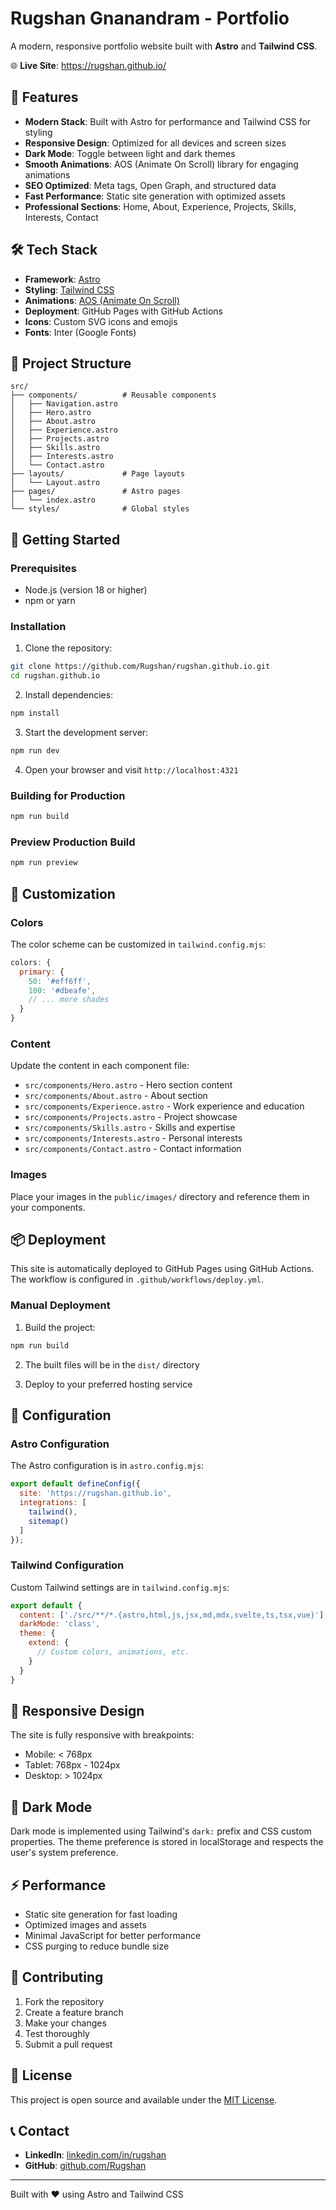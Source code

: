 # Rugshan Gnanandram - Portfolio

A modern, responsive portfolio website built with **Astro** and **Tailwind CSS**.

🌐 **Live Site**: https://rugshan.github.io/

## 🚀 Features

- **Modern Stack**: Built with Astro for performance and Tailwind CSS for styling
- **Responsive Design**: Optimized for all devices and screen sizes
- **Dark Mode**: Toggle between light and dark themes
- **Smooth Animations**: AOS (Animate On Scroll) library for engaging animations
- **SEO Optimized**: Meta tags, Open Graph, and structured data
- **Fast Performance**: Static site generation with optimized assets
- **Professional Sections**: Home, About, Experience, Projects, Skills, Interests, Contact

## 🛠️ Tech Stack

- **Framework**: [Astro](https://astro.build/)
- **Styling**: [Tailwind CSS](https://tailwindcss.com/)
- **Animations**: [AOS (Animate On Scroll)](https://michalsnik.github.io/aos/)
- **Deployment**: GitHub Pages with GitHub Actions
- **Icons**: Custom SVG icons and emojis
- **Fonts**: Inter (Google Fonts)

## 📁 Project Structure

```
src/
├── components/          # Reusable components
│   ├── Navigation.astro
│   ├── Hero.astro
│   ├── About.astro
│   ├── Experience.astro
│   ├── Projects.astro
│   ├── Skills.astro
│   ├── Interests.astro
│   └── Contact.astro
├── layouts/             # Page layouts
│   └── Layout.astro
├── pages/               # Astro pages
│   └── index.astro
└── styles/              # Global styles
```

## 🚀 Getting Started

### Prerequisites

- Node.js (version 18 or higher)
- npm or yarn

### Installation

1. Clone the repository:
```bash
git clone https://github.com/Rugshan/rugshan.github.io.git
cd rugshan.github.io
```

2. Install dependencies:
```bash
npm install
```

3. Start the development server:
```bash
npm run dev
```

4. Open your browser and visit `http://localhost:4321`

### Building for Production

```bash
npm run build
```

### Preview Production Build

```bash
npm run preview
```

## 🎨 Customization

### Colors
The color scheme can be customized in `tailwind.config.mjs`:

```javascript
colors: {
  primary: {
    50: '#eff6ff',
    100: '#dbeafe',
    // ... more shades
  }
}
```

### Content
Update the content in each component file:
- `src/components/Hero.astro` - Hero section content
- `src/components/About.astro` - About section
- `src/components/Experience.astro` - Work experience and education
- `src/components/Projects.astro` - Project showcase
- `src/components/Skills.astro` - Skills and expertise
- `src/components/Interests.astro` - Personal interests
- `src/components/Contact.astro` - Contact information

### Images
Place your images in the `public/images/` directory and reference them in your components.

## 📦 Deployment

This site is automatically deployed to GitHub Pages using GitHub Actions. The workflow is configured in `.github/workflows/deploy.yml`.

### Manual Deployment

1. Build the project:
```bash
npm run build
```

2. The built files will be in the `dist/` directory

3. Deploy to your preferred hosting service

## 🔧 Configuration

### Astro Configuration
The Astro configuration is in `astro.config.mjs`:

```javascript
export default defineConfig({
  site: 'https://rugshan.github.io',
  integrations: [
    tailwind(),
    sitemap()
  ]
});
```

### Tailwind Configuration
Custom Tailwind settings are in `tailwind.config.mjs`:

```javascript
export default {
  content: ['./src/**/*.{astro,html,js,jsx,md,mdx,svelte,ts,tsx,vue}'],
  darkMode: 'class',
  theme: {
    extend: {
      // Custom colors, animations, etc.
    }
  }
}
```

## 📱 Responsive Design

The site is fully responsive with breakpoints:
- Mobile: < 768px
- Tablet: 768px - 1024px
- Desktop: > 1024px

## 🌙 Dark Mode

Dark mode is implemented using Tailwind's `dark:` prefix and CSS custom properties. The theme preference is stored in localStorage and respects the user's system preference.

## ⚡ Performance

- Static site generation for fast loading
- Optimized images and assets
- Minimal JavaScript for better performance
- CSS purging to reduce bundle size

## 🤝 Contributing

1. Fork the repository
2. Create a feature branch
3. Make your changes
4. Test thoroughly
5. Submit a pull request

## 📄 License

This project is open source and available under the [MIT License](LICENSE).

## 📞 Contact

<!-- - **Email**: PLACEHOLDER -->
- **LinkedIn**: [linkedin.com/in/rugshan](https://www.linkedin.com/in/rugshan/)
- **GitHub**: [github.com/Rugshan](https://github.com/Rugshan)

---

Built with ❤️ using Astro and Tailwind CSS